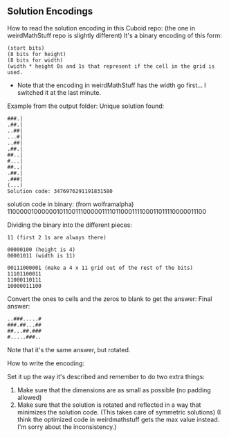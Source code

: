 

## Solution Encodings

How to read the solution encoding in this Cuboid repo: (the one in weirdMathStuff repo is slightly different)
It's a binary encoding of this form:
```
(start bits)
(8 bits for height)
(8 bits for width)
(width * height 0s and 1s that represent if the cell in the grid is used.
```

- Note that the encoding in weirdMathStuff has the width go first... I switched it at the last minute.

Example from the output folder:
Unique solution found:
```
###.|
.##.|
..##|
...#|
..##|
.##.|
##..|
#...|
##..|
.##.|
.###|
(...)
Solution code: 3476976291191831580
```

solution code in binary: (from wolframalpha)
11000001000000101100111000001111011000111100011011110000011100


Dividing the binary into the different pieces:
```
11 (first 2 1s are always there)

00000100 (height is 4)
00001011 (width is 11)

00111000001 (make a 4 x 11 grid out of the rest of the bits)
11101100011
11000110111
10000011100
```
Convert the ones to cells and the zeros to blank to get the answer:
Final answer:
```
..###.....#
###.##...##
##...##.###
#.....###..
```

Note that it's the same answer, but rotated.


How to write the encoding:

Set it up the way it's described and remember to do two extra things:
1) Make sure that the dimensions are as small as possible (no padding allowed)
2) Make sure that the solution is rotated and reflected in a way that minimizes the solution code. (This takes care of symmetric solutions) (I think the optimized code in weirdmathstuff gets the max value instead. I'm sorry about the inconsistency.)

